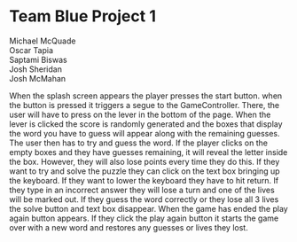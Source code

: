 # Team Blue Project 1

Michael McQuade  
Oscar Tapia  
Saptami Biswas  
Josh Sheridan  
Josh McMahan  

When the splash screen appears the player presses the start button. when the button is pressed it triggers a segue to the GameController. There, the user will have to press on the lever in the bottom of the page. When the lever is clicked the score is randomly generated and the boxes that display the word you have to guess will appear along with the remaining guesses. The user then has to try and guess the word. If the player clicks on the empty boxes and they have guesses remaining, it will reveal the letter inside the box. However, they will also lose points every time they do this. If they want to try and solve the puzzle they can click on the text box bringing up the keyboard. If they want to lower the keyboard they have to hit return. If they type in an incorrect answer they will lose a turn and one of the lives will be marked out. If they guess the word correctly or they lose all 3 lives the solve button and text box disappear. When the game has ended the play again button appears. If they click the play again button it starts the game over with a new word and restores any guesses or lives they lost.
